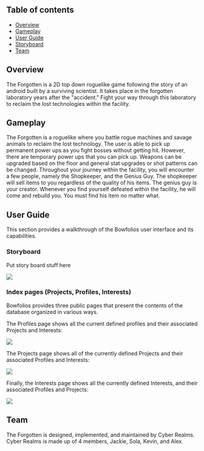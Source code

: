 ## Table of contents

* [Overview](#overview)
* [Gameplay](#gameplay)
* [User Guide](#user-guide)
* [Storyboard](#storyboard)
* [Team](#team)

## Overview

The Forgotten is a 2D top down roguelike game following the story of an android built by a surviving scientist. It takes place in the forgotten laboratory years after the "accident." Fight your way through this laboratory to reclaim the lost technologies within the facility. 

## Gameplay

The Forgotten is a roguelike where you battle rogue machines and savage animals to reclaim the lost technology. The user is able to pick up permanent power ups as you fight bosses without getting hit. However, there are temporary power ups that you can pick up. Weapons can be upgraded based on the floor and general stat upgrades or shot patterns can be changed. Throughout your journey within the facility, you will encounter a few people, namely the Shopkeeper, and the Genius Guy. The shopkeeper will sell items to you regardless of the quality of his items. The genius guy is your creator. Whenever you find yourself defeated within the facility, he will come and rebuild you. You must find his item no matter what. 

## User Guide

This section provides a walkthrough of the Bowfolios user interface and its capabilities.

### Storyboard

Put story board stuff here

![](images/landing-page.png)

### Index pages (Projects, Profiles, Interests)

Bowfolios provides three public pages that present the contents of the database organized in various ways.

The Profiles page shows all the current defined profiles and their associated Projects and Interests:

![](images/profiles-page.png)

The Projects page shows all of the currently defined Projects and their associated Profiles and Interests:

![](images/projects-page.png)

Finally, the Interests page shows all the currently defined Interests, and their associated Profiles and Projects:

![](images/interests-page.png)

## Team

The Forgotten is designed, implemented, and maintained by Cyber Realms. Cyber Realms is made up of 4 members, Jackie, Sola, Kevin, and Alex. 
